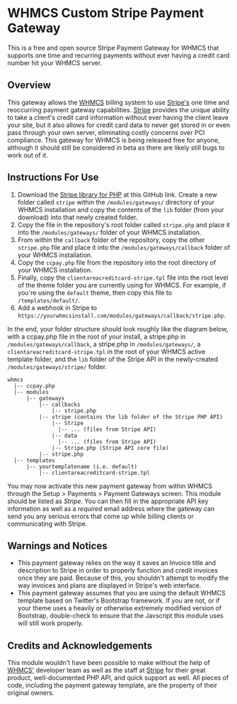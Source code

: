 WHMCS Custom Stripe Payment Gateway
============

This is a free and open source Stripe Payment Gateway for WHMCS that supports one time and recurring payments without ever having a credit card number hit your WHMCS server.

## Overview

This gateway allows the [WHMCS](http://www.whmcs.com) billing system to use [Stripe's](https://www.stripe.com) one time and reoccurring payment gateway capabilities. [Stripe](https://www.stripe.com) provides the unique ability to take a client's credit card information without ever having the client leave your site, but it also allows for credit card data to never get stored in or even pass through your own server, eliminating costly concerns over PCI compliance. This gateway for WHMCS is being released free for anyone, although it should still be considered in beta as there are likely still bugs to work out of it.

## Instructions For Use

1. Download the [Stripe library for PHP](https://github.com/stripe/stripe-php) at this GitHub link. Create a new folder called `stripe` within the `/modules/gateways/` directory of your WHMCS installation and copy the contents of the `lib` folder (from your download) into that newly created folder.
2. Copy the file in the repository's root folder called `stripe.php` and place it into the `/modules/gateways/` folder of your WHMCS installation.
3. From within the `callback` folder of the repository, copy the other `stripe.php` file and place it into the `/modules/gateways/callback` folder of your WHMCS installation.
4. Copy the `ccpay.php` file from the repository into the root directory of your WHMCS installation.
5. Finally, copy the `clientareacreditcard-stripe.tpl` file into the root level of the theme folder you are currently using for WHMCS. For example, if you're using the `default` theme, then copy this file to `/templates/default/`.
6. Add a webhook in Stripe to `https://yourwhmcsinstall.com/modules/gateways/callback/stripe.php`.

In the end, your folder structure should look roughly like the diagram below, with a ccpay.php file in the root of your install, a stripe.php in `/modules/gateways/callback`, a stripe.php in `/modules/gateways/`, a `clientareacreditcard-stripe.tpl` in the root of your WHMCS active template folder, and the `lib` folder of the Stripe API in the newly-created `/modules/gateways/stripe/` folder.

```
whmcs
  |-- ccpay.php
  |-- modules
  	  |-- gateways
  	  	  |-- callbacks
  	  	  	  |-- stripe.php
  	  	  |-- stripe (contains the lib folder of the Stripe PHP API)
  	  	  	  |-- Stripe
  	  	  	  	|-- ... (files from Stripe API)
  	  	  	  |-- data
  	  	  	  	|-- ... (files from Stripe API)
  	  	  	  |-- Stripe.php (Stripe API core file)
  	  	  |-- stripe.php
  |-- templates
  	  |-- yourtemplatename (i.e. default)
  	      |-- clientareacreditcard-stripe.tpl
 ```

You may now activate this new payment gateway from within WHMCS through the Setup > Payments > Payment Gateways screen. This module should be listed as *Stripe*. You can then fill in the appropriate API key information as well as a *required* email address where the gateway can send you any serious errors that come up while billing clients or communicating with Stripe.

## Warnings and Notices

+ This payment gateway relies on the way it saves an Invoice title and description to Stripe in order to properly function and credit invoices once they are paid. Because of this, you shouldn't attempt to modify the way invoices and plans are displayed in Stripe's web interface.
+ This payment gateway assumes that you are using the default WHMCS template based on Twitter's Bootstrap framework. If you are not, or if your theme uses a heavily or otherwise extremely modified version of Bootstrap, double-check to ensure that the Javscript this module uses will still work properly.

## Credits and Acknowledgements

This module wouldn't have been possible to make without the help of [WHMCS'](http://www.whmcs.com) developer team as well as the staff at [Stripe](https://www.stripe.com) for their great product, well-documented PHP API, and quick support as well. All pieces of code, including the payment gateway template, are the property of their original owners.
